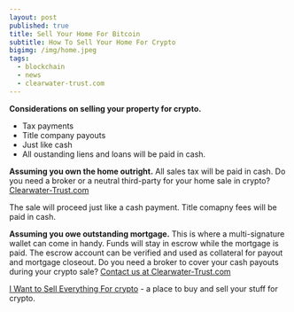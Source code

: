```yaml
---
layout: post
published: true
title: Sell Your Home For Bitcoin
subtitle: How To Sell Your Home For Crypto
bigimg: /img/home.jpeg
tags:
  - blockchain
  - news
  - clearwater-trust.com
---
```

**Considerations on selling your property for crypto.**
- Tax payments
- Title company payouts
- Just like cash
- All oustanding liens and loans will be paid in cash.

**Assuming you own the home outright.**
All sales tax will be paid in cash. Do you need a broker or a neutral third-party for your home sale in crypto? [Clearwater-Trust.com](https://clearwater-trust.com)

The sale will proceed just like a cash payment. Title comapny fees will be paid in cash.

**Assuming you owe outstanding mortgage.**
This is where a multi-signature wallet can come in handy. Funds will stay in escrow while the mortgage is paid. The escrow account can be verified and used as collateral for payout and mortgage closeout. Do you need a broker to cover your cash payouts during your crypto sale? [Contact us at Clearwater-Trust.com](https://clearwater-trust.com)

[I Want to Sell Everything For crypto](https://pepper.works) - a place to buy and sell your stuff for crypto.
